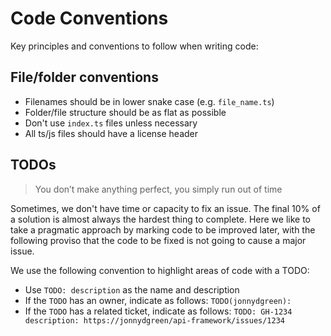 # Code Conventions

Key principles and conventions to follow when writing code:

## File/folder conventions

- Filenames should be in lower snake case (e.g. `file_name.ts`)
- Folder/file structure should be as flat as possible
- Don't use `index.ts` files unless necessary
- All ts/js files should have a license header

## TODOs

> You don’t make anything perfect, you simply run out of time

Sometimes, we don't have time or capacity to fix an issue. The final 10% of a
solution is almost always the hardest thing to complete. Here we like to take a
pragmatic approach by marking code to be improved later, with the following
proviso that the code to be fixed is not going to cause a major issue.

We use the following convention to highlight areas of code with a TODO:

- Use `TODO: description` as the name and description
- If the `TODO` has an owner, indicate as follows: `TODO(jonnydgreen):`
- If the `TODO` has a related ticket, indicate as follows:
  `TODO: GH-1234 description: https://jonnydgreen/api-framework/issues/1234`
